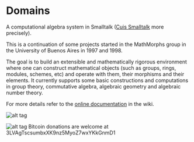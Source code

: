 # Domains
A computational algebra system in Smalltalk ([Cuis Smalltalk](https://github.com/Cuis-Smalltalk/Cuis-Smalltalk-Dev) more precisely).

This is a continuation of some projects started in the MathMorphs group in the University of Buenos Aires in 1997 and 1998.

The goal is to build an extensible and mathematically rigorous environment where one can construct mathematical objects (such as groups, rings, modules, schemes, etc) and operate with them, their morphisms and their elements. It currently supports some basic constructions and computations in group theory, commutative algebra, algebraic geometry and algebraic number theory.

For more details refer to the [online documentation](https://github.com/len/Domains/wiki) in the wiki.


![alt tag](https://raw.githubusercontent.com/len/Domains/master/img/screenshot2.png)


![alt tag](https://raw.githubusercontent.com/len/Domains/master/img/qr.png)
Bitcoin donations are welcome at 3LVAgTscsumbxXK9nz5MyoZ7wxYKkGnmD1  

